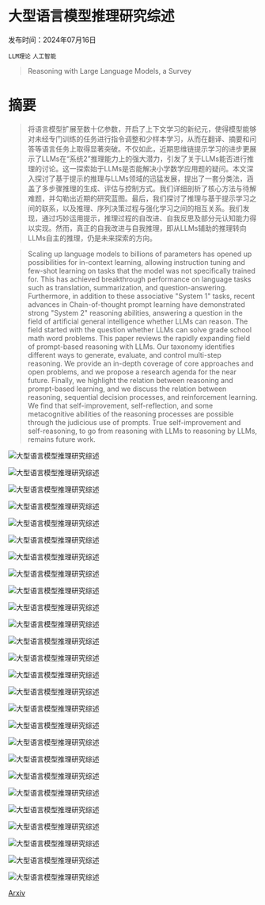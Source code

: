 # 大型语言模型推理研究综述

发布时间：2024年07月16日

`LLM理论` `人工智能`

> Reasoning with Large Language Models, a Survey

# 摘要

> 将语言模型扩展至数十亿参数，开启了上下文学习的新纪元，使得模型能够对未经专门训练的任务进行指令调整和少样本学习，从而在翻译、摘要和问答等语言任务上取得显著突破。不仅如此，近期思维链提示学习的进步更展示了LLMs在“系统2”推理能力上的强大潜力，引发了关于LLMs能否进行推理的讨论。这一探索始于LLMs是否能解决小学数学应用题的疑问。本文深入探讨了基于提示的推理与LLMs领域的迅猛发展，提出了一套分类法，涵盖了多步骤推理的生成、评估与控制方式。我们详细剖析了核心方法与待解难题，并勾勒出近期的研究蓝图。最后，我们探讨了推理与基于提示学习之间的联系，以及推理、序列决策过程与强化学习之间的相互关系。我们发现，通过巧妙运用提示，推理过程的自改进、自我反思及部分元认知能力得以实现。然而，真正的自我改进与自我推理，即从LLMs辅助的推理转向LLMs自主的推理，仍是未来探索的方向。

> Scaling up language models to billions of parameters has opened up possibilities for in-context learning, allowing instruction tuning and few-shot learning on tasks that the model was not specifically trained for. This has achieved breakthrough performance on language tasks such as translation, summarization, and question-answering. Furthermore, in addition to these associative "System 1" tasks, recent advances in Chain-of-thought prompt learning have demonstrated strong "System 2" reasoning abilities, answering a question in the field of artificial general intelligence whether LLMs can reason. The field started with the question whether LLMs can solve grade school math word problems. This paper reviews the rapidly expanding field of prompt-based reasoning with LLMs. Our taxonomy identifies different ways to generate, evaluate, and control multi-step reasoning. We provide an in-depth coverage of core approaches and open problems, and we propose a research agenda for the near future. Finally, we highlight the relation between reasoning and prompt-based learning, and we discuss the relation between reasoning, sequential decision processes, and reinforcement learning. We find that self-improvement, self-reflection, and some metacognitive abilities of the reasoning processes are possible through the judicious use of prompts. True self-improvement and self-reasoning, to go from reasoning with LLMs to reasoning by LLMs, remains future work.

![大型语言模型推理研究综述](../../../paper_images/2407.11511/Taxonomy7.png)

![大型语言模型推理研究综述](../../../paper_images/2407.11511/scratchpad2.png)

![大型语言模型推理研究综述](../../../paper_images/2407.11511/cot.jpg)

![大型语言模型推理研究综述](../../../paper_images/2407.11511/zero.png)

![大型语言模型推理研究综述](../../../paper_images/2407.11511/selfask.png)

![大型语言模型推理研究综述](../../../paper_images/2407.11511/sc.png)

![大型语言模型推理研究综述](../../../paper_images/2407.11511/codex.png)

![大型语言模型推理研究综述](../../../paper_images/2407.11511/debug.png)

![大型语言模型推理研究综述](../../../paper_images/2407.11511/pal.png)

![大型语言模型推理研究综述](../../../paper_images/2407.11511/refiner.png)

![大型语言模型推理研究综述](../../../paper_images/2407.11511/star.png)

![大型语言模型推理研究综述](../../../paper_images/2407.11511/saycan.png)

![大型语言模型推理研究综述](../../../paper_images/2407.11511/inner.png)

![大型语言模型推理研究综述](../../../paper_images/2407.11511/least.png)

![大型语言模型推理研究综述](../../../paper_images/2407.11511/tot.png)

![大型语言模型推理研究综述](../../../paper_images/2407.11511/bot.png)

![大型语言模型推理研究综述](../../../paper_images/2407.11511/beam.png)

![大型语言模型推理研究综述](../../../paper_images/2407.11511/rl.png)

![大型语言模型推理研究综述](../../../paper_images/2407.11511/progressive.png)

![大型语言模型推理研究综述](../../../paper_images/2407.11511/selfref.png)

![大型语言模型推理研究综述](../../../paper_images/2407.11511/selfrefine2.png)

![大型语言模型推理研究综述](../../../paper_images/2407.11511/react.png)

![大型语言模型推理研究综述](../../../paper_images/2407.11511/reflexion3.png)

![大型语言模型推理研究综述](../../../paper_images/2407.11511/reflexion.png)

![大型语言模型推理研究综述](../../../paper_images/2407.11511/minecraft.png)

![大型语言模型推理研究综述](../../../paper_images/2407.11511/mp.png)

[Arxiv](https://arxiv.org/abs/2407.11511)